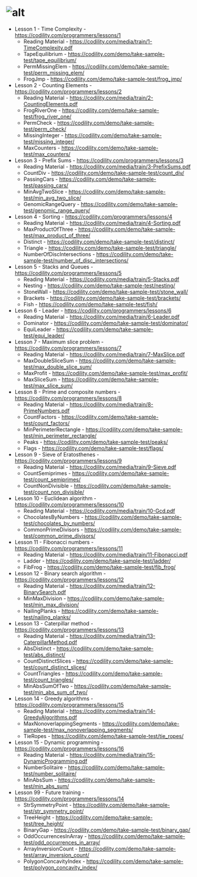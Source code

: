 # ![alt](https://codility.com/static/nux-img/logo.jpg)

- Lesson 1 - Time Complexity - https://codility.com/programmers/lessons/1
	- Reading Material - https://codility.com/media/train/1-TimeComplexity.pdf
	- TapeEquilibrium - https://codility.com/demo/take-sample-test/tape_equilibrium/
	- PermMissingElem - https://codility.com/demo/take-sample-test/perm_missing_elem/
	- FrogJmp - https://codility.com/demo/take-sample-test/frog_jmp/
- Lesson 2 - Counting Elements - https://codility.com/programmers/lessons/2
	- Reading Material - https://codility.com/media/train/2-CountingElements.pdf
	- FrogRiverOne - https://codility.com/demo/take-sample-test/frog_river_one/
	- PermCheck - https://codility.com/demo/take-sample-test/perm_check/
	- MissingInteger - https://codility.com/demo/take-sample-test/missing_integer/
	- MaxCounters - https://codility.com/demo/take-sample-test/max_counters/
- Lesson 3 - Prefix Sums - https://codility.com/programmers/lessons/3
	- Reading Material - https://codility.com/media/train/3-PrefixSums.pdf
	- CountDiv - https://codility.com/demo/take-sample-test/count_div/
	- PassingCars - https://codility.com/demo/take-sample-test/passing_cars/
	- MinAvgTwoSlice - https://codility.com/demo/take-sample-test/min_avg_two_slice/
	- GenomicRangeQuery - https://codility.com/demo/take-sample-test/genomic_range_query/
- Lesson 4 - Sorting - https://codility.com/programmers/lessons/4
	- Reading Material - https://codility.com/media/train/4-Sorting.pdf
	- MaxProductOfThree - https://codility.com/demo/take-sample-test/max_product_of_three/
	- Distinct - https://codility.com/demo/take-sample-test/distinct/
	- Triangle - https://codility.com/demo/take-sample-test/triangle/
	- NumberOfDiscIntersections - https://codility.com/demo/take-sample-test/number_of_disc_intersections/
- Lesson 5 - Stacks and Queues - https://codility.com/programmers/lessons/5
	- Reading Material - https://codility.com/media/train/5-Stacks.pdf
	- Nesting - https://codility.com/demo/take-sample-test/nesting/
	- StoneWall - https://codility.com/demo/take-sample-test/stone_wall/
	- Brackets - https://codility.com/demo/take-sample-test/brackets/
	- Fish - https://codility.com/demo/take-sample-test/fish/
- Lesson 6 - Leader - https://codility.com/programmers/lessons/6
	- Reading Material - https://codility.com/media/train/6-Leader.pdf
	- Dominator - https://codility.com/demo/take-sample-test/dominator/
	- EquiLeader - https://codility.com/demo/take-sample-test/equi_leader/
- Lesson 7 - Maximum slice problem - https://codility.com/programmers/lessons/7
	- Reading Material - https://codility.com/media/train/7-MaxSlice.pdf
	- MaxDoubleSliceSum - https://codility.com/demo/take-sample-test/max_double_slice_sum/
	- MaxProfit - https://codility.com/demo/take-sample-test/max_profit/
	- MaxSliceSum - https://codility.com/demo/take-sample-test/max_slice_sum/
- Lesson 8 - Prime and composite numbers - https://codility.com/programmers/lessons/8
	- Reading Material - https://codility.com/media/train/8-PrimeNumbers.pdf
	- CountFactors - https://codility.com/demo/take-sample-test/count_factors/
	- MinPerimeterRectangle - https://codility.com/demo/take-sample-test/min_perimeter_rectangle/
	- Peaks - https://codility.com/demo/take-sample-test/peaks/
	- Flags - https://codility.com/demo/take-sample-test/flags/
- Lesson 9 - Sieve of Eratosthenes - https://codility.com/programmers/lessons/9
	- Reading Material - https://codility.com/media/train/9-Sieve.pdf
	- CountSemiprimes - https://codility.com/demo/take-sample-test/count_semiprimes/
	- CountNonDivisible - https://codility.com/demo/take-sample-test/count_non_divisible/
- Lesson 10 - Euclidean algorithm - https://codility.com/programmers/lessons/10
	- Reading Material - https://codility.com/media/train/10-Gcd.pdf
	- ChocolatesByNumbers - https://codility.com/demo/take-sample-test/chocolates_by_numbers/
	- CommonPrimeDivisors - https://codility.com/demo/take-sample-test/common_prime_divisors/
- Lesson 11 - Fibonacci numbers - https://codility.com/programmers/lessons/11
	- Reading Material - https://codility.com/media/train/11-Fibonacci.pdf
	- Ladder - https://codility.com/demo/take-sample-test/ladder/
	- FibFrog - https://codility.com/demo/take-sample-test/fib_frog/
- Lesson 12 - Binary search algorithm - https://codility.com/programmers/lessons/12
	- Reading Material - https://codility.com/media/train/12-BinarySearch.pdf
	- MinMaxDivision - https://codility.com/demo/take-sample-test/min_max_division/
	- NailingPlanks - https://codility.com/demo/take-sample-test/nailing_planks/
- Lesson 13 - Caterpillar method - https://codility.com/programmers/lessons/13
	- Reading Material - https://codility.com/media/train/13-CaterpillarMethod.pdf
	- AbsDistinct - https://codility.com/demo/take-sample-test/abs_distinct/
	- CountDistinctSlices - https://codility.com/demo/take-sample-test/count_distinct_slices/
	- CountTriangles - https://codility.com/demo/take-sample-test/count_triangles/
	- MinAbsSumOfTwo - https://codility.com/demo/take-sample-test/min_abs_sum_of_two/
- Lesson 14 - Greedy algorithms - https://codility.com/programmers/lessons/15
	- Reading Material - https://codility.com/media/train/14-GreedyAlgorithms.pdf
	- MaxNonoverlappingSegments - https://codility.com/demo/take-sample-test/max_nonoverlapping_segments/
	- TieRopes - https://codility.com/demo/take-sample-test/tie_ropes/
- Lesson 15 - Dynamic programming - https://codility.com/programmers/lessons/16
	- Reading Material - https://codility.com/media/train/15-DynamicProgramming.pdf
	- NumberSolitaire - https://codility.com/demo/take-sample-test/number_solitaire/
	- MinAbsSum - https://codility.com/demo/take-sample-test/min_abs_sum/
- Lesson 99 - Future training - https://codility.com/programmers/lessons/14
	- StrSymmetryPoint - https://codility.com/demo/take-sample-test/str_symmetry_point/
	- TreeHeight - https://codility.com/demo/take-sample-test/tree_height/
	- BinaryGap - https://codility.com/demo/take-sample-test/binary_gap/
	- OddOccurrencesInArray - https://codility.com/demo/take-sample-test/odd_occurrences_in_array/
	- ArrayInversionCount - https://codility.com/demo/take-sample-test/array_inversion_count/
	- PolygonConcavityIndex - https://codility.com/demo/take-sample-test/polygon_concavity_index/
